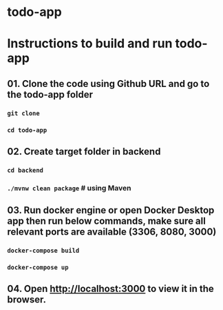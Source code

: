# todo-app

# Instructions to build and run todo-app

## 01. Clone the code using Github URL and go to the todo-app folder

### `git clone`
### `cd todo-app`

## 02. Create target folder in backend

### `cd backend`
### `./mvnw clean package`  # using Maven

## 03. Run docker engine or open Docker Desktop app then run below commands, make sure all relevant ports are available (3306, 8080, 3000)

### `docker-compose build`
### `docker-compose up`

## 04. Open [http://localhost:3000](http://localhost:3000) to view it in the browser.


